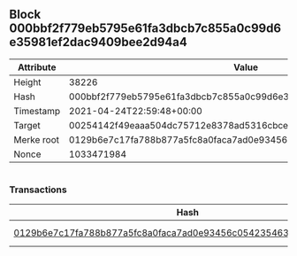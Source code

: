 ## Block 000bbf2f779eb5795e61fa3dbcb7c855a0c99d6e35981ef2dac9409bee2d94a4

Attribute | Value
--- | ---
Height | 38226
Hash | 000bbf2f779eb5795e61fa3dbcb7c855a0c99d6e35981ef2dac9409bee2d94a4
Timestamp | 2021-04-24T22:59:48+00:00
Target | 00254142f49eaaa504dc75712e8378ad5316cbcead634704b3734b6271167cc4
Merke root | 0129b6e7c17fa788b877a5fc8a0faca7ad0e93456c054235463612c711cb4818
Nonce | 1033471984

```

```

### Transactions

Hash | Amount
--- | ---
[0129b6e7c17fa788b877a5fc8a0faca7ad0e93456c054235463612c711cb4818](0129b6e7c17fa788b877a5fc8a0faca7ad0e93456c054235463612c711cb4818.md) | 10.00000000 SKEPTI 
